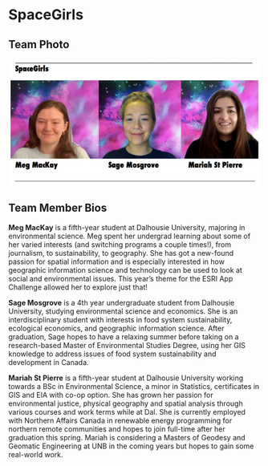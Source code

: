 # SpaceGirls

## Team Photo
![Team Photo](../images/team.png)

## Team Member Bios

**Meg MacKay** is a fifth-year student at Dalhousie University, majoring in environmental science. Meg spent her undergrad learning about some of her varied interests (and switching programs a couple times!), from journalism, to sustainability, to geography. She has got a new-found passion for spatial information and is especially interested in how geographic information science and technology can be used to look at social and environmental issues. This year’s theme for the ESRI App Challenge allowed her to explore just that!

**Sage Mosgrove** is a 4th year undergraduate student from Dalhousie University, studying environmental science and economics. She is an interdisciplinary student with interests in food system sustainability, ecological economics, and geographic information science. After graduation, Sage hopes to have a relaxing summer before taking on a research-based Master of Environmental Studies Degree, using her GIS knowledge to address issues of food system sustainability and development in Canada.
     
**Mariah St Pierre** is a fifth-year student at Dalhousie University working towards a BSc in Environmental Science, a minor in Statistics, certificates in GIS and EIA with co-op option. She has grown her passion for environmental justice, physical geography and spatial analysis through various courses and work terms while at Dal. She is currently employed with Northern Affairs Canada in renewable energy programming for northern remote communities and hopes to join full-time after her graduation this spring. Mariah is considering a Masters of Geodesy and Geomatic Engineering at UNB in the coming years but hopes to gain some real-world work.